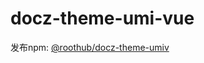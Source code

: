 # docz-theme-umi-vue


发布npm: [@roothub/docz-theme-umiv](https://www.npmjs.com/package/@roothub/docz-theme-umiv)



